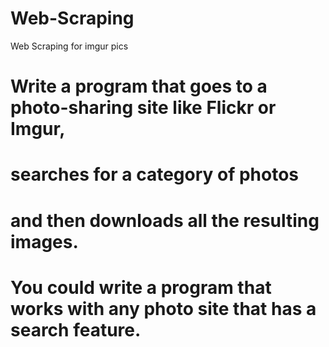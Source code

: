 # Web-Scraping
Web Scraping for imgur pics

# Write a program that goes to a photo-sharing site like Flickr or Imgur, 
# searches for a category of photos
# and then downloads all the resulting images. 
# You could write a program that works with any photo site that has a search feature. 

